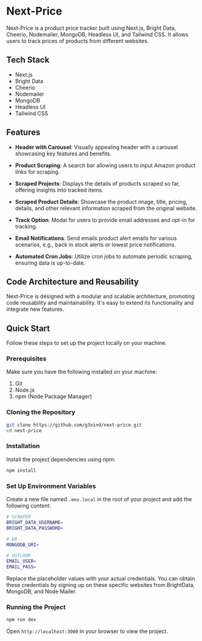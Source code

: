 # Next-Price

Next-Price is a product price tracker built using Next.js, Bright Data, Cheerio, Nodemailer, MongoDB, Headless UI, and Tailwind CSS. It allows users to track prices of products from different websites.

## Tech Stack

- Next.js
- Bright Data
- Cheerio
- Nodemailer
- MongoDB
- Headless UI
- Tailwind CSS

## Features

- **Header with Carousel**: Visually appealing header with a carousel showcasing key features and benefits.

- **Product Scraping**: A search bar allowing users to input Amazon product links for scraping.

- **Scraped Projects**: Displays the details of products scraped so far, offering insights into tracked items.

- **Scraped Product Details**: Showcase the product image, title, pricing, details, and other relevant information scraped from the original website.

- **Track Option**: Modal for users to provide email addresses and opt-in for tracking.

- **Email Notifications**: Send emails product alert emails for various scenarios, e.g., back in stock alerts or lowest price notifications.

- **Automated Cron Jobs**: Utilize cron jobs to automate periodic scraping, ensuring data is up-to-date.

## Code Architecture and Reusability

Next-Price is designed with a modular and scalable architecture, promoting code reusability and maintainability. It's easy to extend its functionality and integrate new features.

## Quick Start

Follow these steps to set up the project locally on your machine.

### Prerequisites

Make sure you have the following installed on your machine:

1. Git
2. Node.js
3. npm (Node Package Manager)

### Cloning the Repository

```bash
git clone https://github.com/g3vind/next-price.git
cd next-price
```

### Installation

Install the project dependencies using npm:

```bash
npm install
```

### Set Up Environment Variables

Create a new file named `.env.local` in the root of your project and add the following content:

```bash
# SCRAPER
BRIGHT_DATA_USERNAME=
BRIGHT_DATA_PASSWORD=

# DB
MONGODB_URI=

# OUTLOOK
EMAIL_USER=
EMAIL_PASS=
```

Replace the placeholder values with your actual credentials. You can obtain these credentials by signing up on these specific websites from BrightData, MongoDB, and Node Mailer.

### Running the Project

```bash
npm run dev
```

Open `http://localhost:3000` in your browser to view the project.

